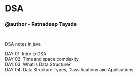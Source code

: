 # DSA
<h3>@author - Ratnadeep Tayade</h3><br>

DSA notes in java<br>

DAY 01: Intro to DSA<br>
DAY 02: Time and space complexity<br>
DAY 03: What is Data Structure?<br>
DAY 04: Data Structure Types, Classifications and Applications<br>
